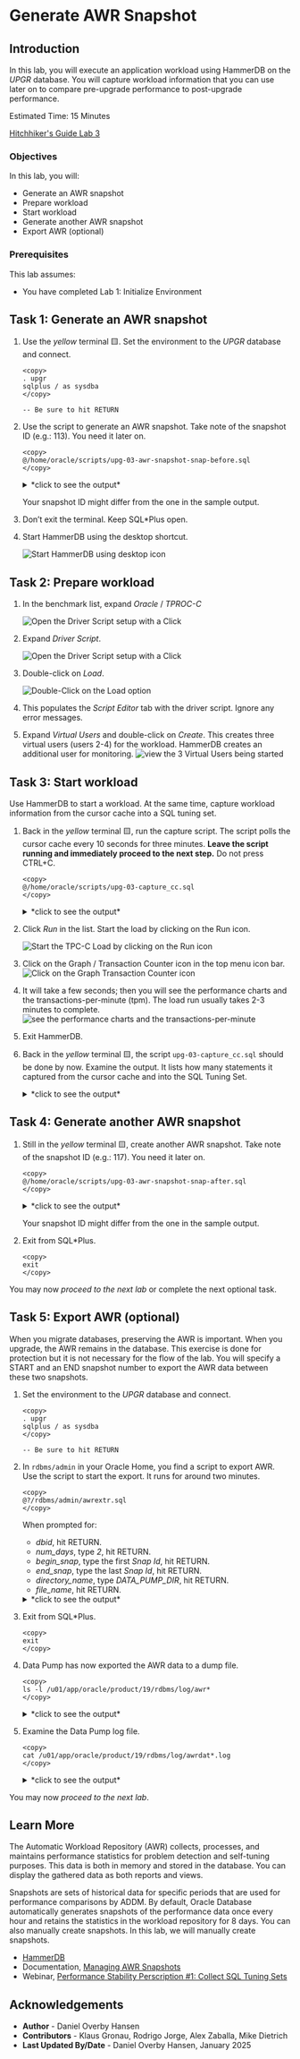 # Generate AWR Snapshot

## Introduction

In this lab, you will execute an application workload using HammerDB on the *UPGR* database. You will capture workload information that you can use later on to compare pre-upgrade performance to post-upgrade performance.

Estimated Time: 15 Minutes

[Hitchhiker's Guide Lab 3](youtube:lwvdaM4v4tQ?start=1290)

### Objectives

In this lab, you will:

- Generate an AWR snapshot
- Prepare workload
- Start workload
- Generate another AWR snapshot
- Export AWR (optional)

### Prerequisites

This lab assumes:

- You have completed Lab 1: Initialize Environment

## Task 1: Generate an AWR snapshot

1. Use the *yellow* terminal 🟨. Set the environment to the *UPGR* database and connect.

    ```
    <copy>
    . upgr
    sqlplus / as sysdba
    </copy>

    -- Be sure to hit RETURN
    ```

2. Use the script to generate an AWR snapshot. Take note of the snapshot ID (e.g.: 113). You need it later on.

    ```
    <copy>
    @/home/oracle/scripts/upg-03-awr-snapshot-snap-before.sql
    </copy>
    ```

    <details>
    <summary>*click to see the output*</summary>
    ``` text
    SQL> @/home/oracle/scripts/upg-03-awr-snapshot-snap-before.sql
    -------------------------------------------
    - AWR Snapshot with Snap-ID: 113 created. -
    -------------------------------------------
    ```
    </details>

    Your snapshot ID might differ from the one in the sample output.

3. Don’t exit the terminal. Keep SQL*Plus open.

4. Start HammerDB using the desktop shortcut. 

    ![Start HammerDB using desktop icon](./images/awr-snapshot-hammerdb-icon.png " ")

## Task 2: Prepare workload

1. In the benchmark list, expand *Oracle* / *TPROC-C*

    ![Open the Driver Script setup with a Click](./images/awr-snapshot-expand-list.png " ")

2. Expand *Driver Script*.

    ![Open the Driver Script setup with a Click](./images/awr-snapshot-expand-driver-script.png " ")

3. Double-click on *Load*.

    ![Double-Click on the Load option](./images/awr-snapshot-load-driver.png " ")

4. This populates the *Script Editor* tab with the driver script. Ignore any error messages.

5. Expand *Virtual Users* and double-click on *Create*. This creates three virtual users (users 2-4) for the workload. HammerDB creates an additional user for monitoring.
    ![view the 3 Virtual Users being started](./images/awr-snapshot-create-virtual-users.png " ")

## Task 3: Start workload

Use HammerDB to start a workload. At the same time, capture workload information from the cursor cache into a SQL tuning set.

1. Back in the *yellow* terminal 🟨, run the capture script. The script polls the cursor cache every 10 seconds for three minutes. **Leave the script running and immediately proceed to the next step.** Do not press CTRL+C.

    ```
    <copy>
    @/home/oracle/scripts/upg-03-capture_cc.sql
    </copy>
    ```

    <details>
    <summary>*click to see the output*</summary>
    ``` text
    SQL> @/home/oracle/scripts/upg-03-capture_cc.sql
    Dropping SQL Tuning Set, if exists

    PL/SQL procedure successfully completed.

    Creating SQL Tuning Set

    PL/SQL procedure successfully completed.

    Now polling the cursor cache for 180 seconds every 10 seconds ...
    You get control back in 180 seconds.
    Do not press CTRL+C
    ```
    </details>

2. Click *Run* in the list. Start the load by clicking on the Run icon.

    ![Start the TPC-C Load by clicking on the Run icon](./images/awr-snapshot-start-load.png " ")

3. Click on the Graph / Transaction Counter icon in the top menu icon bar.
    ![Click on the Graph Transaction Counter icon](./images/awr-snapshot-transact-counter.png " ")

4. It will take a few seconds; then you will see the performance charts and the transactions-per-minute (tpm). The load run usually takes 2-3 minutes to complete.
    ![see the performance charts and the transactions-per-minute](./images/awr-snapshot-transact-viewer.png " ")

5. Exit HammerDB.

6. Back in the *yellow* terminal 🟨, the script `upg-03-capture_cc.sql` should be done by now. Examine the output. It lists how many statements it captured from the cursor cache and into the SQL Tuning Set.

    <details>
    <summary>*click to see the output*</summary>
    ``` text
    SQL> @/home/oracle/scripts/upg-03-capture_cc.sql
    Dropping SQL Tuning Set, if exists

    PL/SQL procedure successfully completed.

    Creating SQL Tuning Set

    PL/SQL procedure successfully completed.

    Now polling the cursor cache for 180 seconds every 10 seconds ...
    You get control back in 180 seconds.
    Do not press CTRL+C

    There are now 38 SQL Statements in this STS.

    PL/SQL procedure successfully completed.
    ```
    </details>

## Task 4: Generate another AWR snapshot

1. Still in the *yellow* terminal 🟨, create another AWR snapshot. Take note of the snapshot ID (e.g.: 117). You need it later on.

    ```
    <copy>
    @/home/oracle/scripts/upg-03-awr-snapshot-snap-after.sql
    </copy>
    ```

    <details>
    <summary>*click to see the output*</summary>
    ``` text
    SQL> @/home/oracle/scripts/upg-03-awr-snapshot-snap-after.sql
    -------------------------------------------
    - AWR Snapshot with Snap-ID: 117 created. -
    -------------------------------------------
    ```
    </details>

    Your snapshot ID might differ from the one in the sample output.

2. Exit from SQL*Plus.

    ```
    <copy>
    exit
    </copy>
    ```

You may now *proceed to the next lab* or complete the next optional task.

## Task 5: Export AWR (optional)

When you migrate databases, preserving the AWR is important. When you upgrade, the AWR remains in the database. This exercise is done for protection but it is not necessary for the flow of the lab. You will specify a START and an END snapshot number to export the AWR data between these two snapshots.

1. Set the environment to the *UPGR* database and connect.

    ```
    <copy>
    . upgr
    sqlplus / as sysdba
    </copy>

    -- Be sure to hit RETURN
    ```

2. In `rdbms/admin` in your Oracle Home, you find a script to export AWR. Use the script to start the export. It runs for around two minutes.

    ```
    <copy>
    @?/rdbms/admin/awrextr.sql
    </copy>
    ```
    When prompted for:
    * *dbid*, hit RETURN.
    * *num_days*, type *2*, hit RETURN.
    * *begin_snap*, type the first *Snap Id*, hit RETURN.
    * *end_snap*, type the last *Snap Id*, hit RETURN.
    * *directory\_name*, type *DATA\_PUMP\_DIR*, hit RETURN.
    * *file_name*, hit RETURN.

    <details>
    <summary>*click to see the output*</summary>
    ``` text
    SQL> @?/rdbms/admin/awrextr.sql
    #############
    AWR EXTRACT
    #############
    ####################################################################
    #  This script will extract the AWR data for a range of snapshots  #
    #  into a dump file.  The script will prompt users for the         #
    #  following information:                                          #
    #     (1) database id                                              #
    #     (2) snapshot range to extract                                #
    #     (3) name of directory object                                 #
    #     (4) name of dump file                                        #
    ####################################################################


    Databases in this Workload Repository schema
    ############################################

    DB Id        DB Name      Host
    ------------ ------------ ------------
    * 310800000  UPGR         holserv1.liv
                              elabs.oracle
                              vn.com

    The default database id is the local one: '310800000'.  To use this
    database id, press <return> to continue, otherwise enter an alternative.

    Enter value for dbid:

    Using	310800000 for Database ID


    Specify the number of days of snapshots to choose from
    ######################################################
    Entering the number of days (n) will result in the most recent
    (n) days of snapshots being listed.  Pressing <return> without
    specifying a number lists all completed snapshots.


    Enter value for num_days: 2

    Listing the last 2 days of Completed Snapshots

    DB Name        Snap Id       Snap Started
    ------------ --------- ------------------
    UPGR               111  06 Jul 2023 06:35
                       112  06 Jul 2023 06:37
                       113  06 Jul 2023 06:38
                       114  06 Jul 2023 08:00
                       115  06 Jul 2023 09:00
                       116  06 Jul 2023 10:00
                       117  06 Jul 2023 10:07
                       118  06 Jul 2023 11:00
                       119  06 Jul 2023 12:00
                       120  06 Jul 2023 12:15


    Specify the Begin and End Snapshot Ids
    ~~~~~~~~~~~~~~~~~~~~~~~~~~~~~~~~~~~~~~
    Enter value for begin_snap: 111
    Begin Snapshot Id specified: 111

    Enter value for end_snap: 120
    End   Snapshot Id specified: 120


    Specify the Directory Name
    ~~~~~~~~~~~~~~~~~~~~~~~~~~

    Directory Name        Directory Path
    --------------------- --------------------------------------------
    DATA_PUMP_DIR         /u01/app/oracle/product/19/rdbms/log/
    ...
    (outout truncated)

    Choose a Directory Name from the above list (case-sensitive).

    Enter value for directory_name: DATA_PUMP_DIR

    Using the dump directory: DATA_PUMP_DIR

    Specify the Name of the Extract Dump File
    #########################################
    The prefix for the default dump file name is awrdat_111_120.
    To use this name, press <return> to continue, otherwise enter
    an alternative.

    Enter value for file_name:

    Using the dump file prefix: awrdat_111_120
    |
    | #############################################
    |  The AWR extract dump file will be located
    |  in the following directory/file:
    |   /u01/app/oracle/product/19/rdbms/log/
    |   awrdat_111_120.log
    | #############################################
    |
    |  *** AWR Extract Started ...
    |
    |  This operation will take a few moments. The
    |  progress of the AWR extract operation can be
    |  monitored in the following directory/file:
    |   /u01/app/oracle/product/19/rdbms/log/
    |   awrdat_111_120.log
    |

    End of AWR Extract
    ```
    </details>

3. Exit from SQL*Plus.

    ```
    <copy>
    exit
    </copy>
    ```

4. Data Pump has now exported the AWR data to a dump file.

    ```
    <copy>
    ls -l /u01/app/oracle/product/19/rdbms/log/awr*
    </copy>
    ```

    <details>
    <summary>*click to see the output*</summary>
    ``` text
    $ ls -l /u01/app/oracle/product/19/rdbms/log/awr*
    total 8940
    -rw-r-----. 1 oracle dba 9138176 Jul  6 12:28 awrdat_111_120.dmp
    -rw-r--r--. 1 oracle dba   14009 Jul  6 12:28 awrdat_111_120.log
    ```
    </details>

5. Examine the Data Pump log file.

    ```
    <copy>
    cat /u01/app/oracle/product/19/rdbms/log/awrdat*.log
    </copy>
    ```

    <details>
    <summary>*click to see the output*</summary>
    ``` text
    $ cat /u01/app/oracle/product/19/rdbms/log/awrdat*.log
    Starting "SYS"."SYS_EXPORT_TABLE_01":
    Startup took 1 seconds
    Estimate in progress using BLOCKS method...
    Processing object type TABLE_EXPORT/TABLE/TABLE_DATA
        Estimated 158 TABLE_DATA objects in 1 seconds
    Total estimation using BLOCKS method: 17.18 MB
    Processing object type TABLE_EXPORT/TABLE/TABLE
        Completed 133 TABLE objects in 10 seconds
    Processing object type TABLE_EXPORT/TABLE/CONSTRAINT/CONSTRAINT
        Completed 125 CONSTRAINT objects in 1 seconds
    Processing object type TABLE_EXPORT/TABLE/CONSTRAINT/REF_CONSTRAINT
        Completed 1 REF_CONSTRAINT objects in 0 seconds
    . . exported "SYS"."WRH$_SQL_PLAN"                       1.085 MB    2755 rows
    . . exported "SYS"."WRH$_SYSMETRIC_HISTORY"              313.7 KB    6420 rows
    . . exported "SYS"."WRH$_SQLTEXT"                        322.2 KB     293 rows
    . . exported "SYS"."WRH$_LATCH":"WRH$_LATCH_72245725_104"  293.0 KB    5820 rows
    . . exported "SYS"."WRH$_SQLSTAT":"WRH$_SQLSTA_72245725_104"  265.2 KB     892 rows
    . . exported "SYS"."WRH$_SYSMETRIC_SUMMARY"              128.7 KB    1580 rows
    . . exported "SYS"."WRH$_SYSSTAT":"WRH$_SYSSTA_72245725_104"  183.3 KB    6790 rows
    . . exported "SYS"."WRH$_PARAMETER":"WRH$_PARAME_72245725_104"  147.2 KB    3540 rows
    . . exported "SYS"."WRH$_ENQUEUE_STAT"                   42.17 KB     678 rows
    . . exported "SYS"."WRH$_EVENT_HISTOGRAM":"WRH$_EVENT__72245725_104"  78.17 KB    2384 rows
    . . exported "SYS"."WRH$_EVENT_NAME"                     102.7 KB    1367 rows
    . . exported "SYS"."WRH$_PARAMETER_NAME"                 121.9 KB    2923 rows
    . . exported "SYS"."WRH$_SEG_STAT":"WRH$_SEG_ST_72245725_104"  87.89 KB     556 rows
    . . exported "SYS"."WRH$_SQL_BIND_METADATA"              64.94 KB    1004 rows
    . . exported "SYS"."WRM$_SNAPSHOT_DETAILS"               38.50 KB     731 rows
    . . exported "SYS"."WRH$_ACTIVE_SESSION_HISTORY":"WRH$_ACTIVE_72245725_104"  90.96 KB     203 rows
    . . exported "SYS"."WRH$_BG_EVENT_SUMMARY"               22.57 KB     442 rows
    . . exported "SYS"."WRH$_MVPARAMETER":"WRH$_MVPARA_72245725_104"  36.62 KB     700 rows
    . . exported "SYS"."WRH$_ROWCACHE_SUMMARY":"WRH$_ROWCAC_72245725_104"  45.28 KB     570 rows
    . . exported "SYS"."WRH$_SERVICE_STAT":"WRH$_SERVIC_72245725_104"  44.30 KB    1120 rows
    . . exported "SYS"."WRH$_SHARED_POOL_ADVICE"             24.69 KB     307 rows
    . . exported "SYS"."WRH$_SYSTEM_EVENT":"WRH$_SYSTEM_72245725_104"  37.17 KB     668 rows
    . . exported "SYS"."WRH$_BUFFER_POOL_STATISTICS"         14.86 KB      10 rows
    . . exported "SYS"."WRH$_DATAFILE"                       8.109 KB       5 rows
    . . exported "SYS"."WRH$_DB_CACHE_ADVICE":"WRH$_DB_CAC_72245725_104"  23.40 KB     210 rows
    . . exported "SYS"."WRH$_DISPATCHER"                     8.960 KB      10 rows
    . . exported "SYS"."WRH$_FILESTATXS":"WRH$_FILEST_72245725_104"  13.34 KB      50 rows
    . . exported "SYS"."WRH$_INSTANCE_RECOVERY"              13.88 KB      10 rows
    . . exported "SYS"."WRH$_IOSTAT_DETAIL"                  15.07 KB      91 rows
    . . exported "SYS"."WRH$_IOSTAT_FILETYPE"                18.80 KB     120 rows
    . . exported "SYS"."WRH$_IOSTAT_FILETYPE_NAME"           6.148 KB      12 rows
    . . exported "SYS"."WRH$_IOSTAT_FUNCTION"                16.25 KB     140 rows
    . . exported "SYS"."WRH$_IOSTAT_FUNCTION_NAME"           6.132 KB      14 rows
    . . exported "SYS"."WRH$_JAVA_POOL_ADVICE"               13.21 KB     100 rows
    . . exported "SYS"."WRH$_LATCH_MISSES_SUMMARY":"WRH$_LATCH__72245725_104"  26.58 KB     332 rows
    . . exported "SYS"."WRH$_LATCH_NAME"                     31.11 KB     582 rows
    . . exported "SYS"."WRH$_LIBRARYCACHE"                   19.41 KB     167 rows
    . . exported "SYS"."WRH$_LOG"                            11.12 KB      30 rows
    . . exported "SYS"."WRH$_MEMORY_RESIZE_OPS"              10.25 KB       4 rows
    . . exported "SYS"."WRH$_MEM_DYNAMIC_COMP"               20.43 KB     160 rows
    . . exported "SYS"."WRH$_METRIC_NAME"                    31.12 KB     283 rows
    . . exported "SYS"."WRH$_MUTEX_SLEEP"                    10.39 KB      60 rows
    . . exported "SYS"."WRH$_OPTIMIZER_ENV"                  10.60 KB      19 rows
    . . exported "SYS"."WRH$_OSSTAT":"WRH$_OSSTAT_72245725_104"  12.18 KB     230 rows
    . . exported "SYS"."WRH$_OSSTAT_NAME"                    6.453 KB      23 rows
    . . exported "SYS"."WRH$_PGASTAT"                        12.74 KB     140 rows
    . . exported "SYS"."WRH$_PGA_TARGET_ADVICE"              15.62 KB     140 rows
    . . exported "SYS"."WRH$_PLAN_OPERATION_NAME"            9.507 KB     131 rows
    . . exported "SYS"."WRH$_PLAN_OPTION_NAME"               11.10 KB     188 rows
    . . exported "SYS"."WRH$_PROCESS_MEMORY_SUMMARY"         11.79 KB      40 rows
    . . exported "SYS"."WRH$_RESOURCE_LIMIT"                 10.13 KB      40 rows
    . . exported "SYS"."WRH$_SEG_STAT_OBJ"                   23.84 KB     163 rows
    . . exported "SYS"."WRH$_SERVICE_NAME"                   6.335 KB       4 rows
    . . exported "SYS"."WRH$_SERVICE_WAIT_CLASS":"WRH$_SERVIC_72245725_104"  18.03 KB     219 rows
    . . exported "SYS"."WRH$_SGA"                            8.031 KB      40 rows
    . . exported "SYS"."WRH$_SGASTAT":"WRH$_SGASTA_72245725_104"  17.65 KB     232 rows
    . . exported "SYS"."WRH$_SGA_TARGET_ADVICE"              9.773 KB      74 rows
    . . exported "SYS"."WRH$_SHARED_SERVER_SUMMARY"          13.32 KB      10 rows
    . . exported "SYS"."WRH$_SQLCOMMAND_NAME"                10.42 KB     165 rows
    . . exported "SYS"."WRH$_SQL_SUMMARY"                    7.773 KB      10 rows
    . . exported "SYS"."WRH$_SQL_WORKAREA_HISTOGRAM"         11.07 KB      76 rows
    . . exported "SYS"."WRH$_STAT_NAME"                      37.06 KB     696 rows
    . . exported "SYS"."WRH$_SYS_TIME_MODEL":"WRH$_SYS_TI_72245725_104"  11.93 KB     190 rows
    . . exported "SYS"."WRH$_TABLESPACE"                     7.679 KB       6 rows
    . . exported "SYS"."WRH$_TABLESPACE_SPACE_USAGE"         10.44 KB      60 rows
    . . exported "SYS"."WRH$_TABLESPACE_STAT":"WRH$_TABLES_72245725_104"  11.60 KB      50 rows
    . . exported "SYS"."WRH$_TEMPFILE"                       7.843 KB       1 rows
    . . exported "SYS"."WRH$_TEMPSTATXS"                     11.07 KB      10 rows
    . . exported "SYS"."WRH$_THREAD"                         8.609 KB      10 rows
    . . exported "SYS"."WRH$_TOPLEVELCALL_NAME"              9.718 KB     151 rows
    . . exported "SYS"."WRH$_UNDOSTAT"                       18.39 KB      34 rows
    . . exported "SYS"."WRH$_WAITSTAT":"WRH$_WAITST_72245725_104"  13.17 KB     180 rows
    . . exported "SYS"."WRM$_DATABASE_INSTANCE"              8.734 KB       1 rows
    . . exported "SYS"."WRM$_SNAPSHOT"                       10.80 KB      10 rows
    . . exported "SYS"."WRM$_WR_CONTROL"                     12.15 KB       1 rows
    . . exported "SYS"."WRH$_ACTIVE_SESSION_HISTORY":"WRH$_ACTIVE_SES_MXDB_MXSN"      0 KB       0 rows
    . . exported "SYS"."WRH$_ACTIVE_SESSION_HISTORY_BL"          0 KB       0 rows
    . . exported "SYS"."WRH$_BUFFERED_QUEUES"                    0 KB       0 rows
    . . exported "SYS"."WRH$_BUFFERED_SUBSCRIBERS"               0 KB       0 rows
    . . exported "SYS"."WRH$_CLUSTER_INTERCON"                   0 KB       0 rows
    . . exported "SYS"."WRH$_COMP_IOSTAT"                        0 KB       0 rows
    . . exported "SYS"."WRH$_CR_BLOCK_SERVER"                    0 KB       0 rows
    . . exported "SYS"."WRH$_CURRENT_BLOCK_SERVER"               0 KB       0 rows
    . . exported "SYS"."WRH$_DB_CACHE_ADVICE":"WRH$_DB_CACHE_AD_MXDB_MXSN"      0 KB       0 rows
    . . exported "SYS"."WRH$_DB_CACHE_ADVICE_BL"                 0 KB       0 rows
    . . exported "SYS"."WRH$_DLM_MISC":"WRH$_DLM_MISC_MXDB_MXSN"      0 KB       0 rows
    . . exported "SYS"."WRH$_DLM_MISC":"WRH$_DLM_MI_72245725_0"      0 KB       0 rows
    . . exported "SYS"."WRH$_DLM_MISC_BL"                        0 KB       0 rows
    . . exported "SYS"."WRH$_DYN_REMASTER_STATS"                 0 KB       0 rows
    . . exported "SYS"."WRH$_EVENT_HISTOGRAM":"WRH$_EVENT_HISTO_MXDB_MXSN"      0 KB       0 rows
    . . exported "SYS"."WRH$_EVENT_HISTOGRAM_BL"                 0 KB       0 rows
    . . exported "SYS"."WRH$_FILEMETRIC_HISTORY"                 0 KB       0 rows
    . . exported "SYS"."WRH$_FILESTATXS":"WRH$_FILESTATXS_MXDB_MXSN"      0 KB       0 rows
    . . exported "SYS"."WRH$_FILESTATXS_BL"                      0 KB       0 rows
    . . exported "SYS"."WRH$_IC_CLIENT_STATS"                    0 KB       0 rows
    . . exported "SYS"."WRH$_IC_DEVICE_STATS"                    0 KB       0 rows
    . . exported "SYS"."WRH$_INST_CACHE_TRANSFER":"WRH$_INST_CACHE_MXDB_MXSN"      0 KB       0 rows
    . . exported "SYS"."WRH$_INST_CACHE_TRANSFER":"WRH$_INST_C_72245725_0"      0 KB       0 rows
    . . exported "SYS"."WRH$_INST_CACHE_TRANSFER_BL"             0 KB       0 rows
    . . exported "SYS"."WRH$_INTERCONNECT_PINGS":"WRH$_IC_PINGS_MXDB_MXSN"      0 KB       0 rows
    . . exported "SYS"."WRH$_INTERCONNECT_PINGS":"WRH$_INTERC_72245725_0"      0 KB       0 rows
    . . exported "SYS"."WRH$_INTERCONNECT_PINGS_BL"              0 KB       0 rows
    . . exported "SYS"."WRH$_LATCH":"WRH$_LATCH_MXDB_MXSN"       0 KB       0 rows
    . . exported "SYS"."WRH$_LATCH_BL"                           0 KB       0 rows
    . . exported "SYS"."WRH$_LATCH_CHILDREN":"WRH$_LATCH_CHILD_MXDB_MXSN"      0 KB       0 rows
    . . exported "SYS"."WRH$_LATCH_CHILDREN":"WRH$_LATCH__72245725_0"      0 KB       0 rows
    . . exported "SYS"."WRH$_LATCH_CHILDREN_BL"                  0 KB       0 rows
    . . exported "SYS"."WRH$_LATCH_MISSES_SUMMARY":"WRH$_LATCH_MISSE_MXDB_MXSN"      0 KB       0 rows
    . . exported "SYS"."WRH$_LATCH_MISSES_SUMMARY_BL"            0 KB       0 rows
    . . exported "SYS"."WRH$_LATCH_PARENT":"WRH$_LATCH_PAREN_MXDB_MXSN"      0 KB       0 rows
    . . exported "SYS"."WRH$_LATCH_PARENT":"WRH$_LATCH__72245725_0"      0 KB       0 rows
    . . exported "SYS"."WRH$_LATCH_PARENT_BL"                    0 KB       0 rows
    . . exported "SYS"."WRH$_MEMORY_TARGET_ADVICE"               0 KB       0 rows
    . . exported "SYS"."WRH$_MTTR_TARGET_ADVICE"                 0 KB       0 rows
    . . exported "SYS"."WRH$_MVPARAMETER":"WRH$_MVPARAMETER_MXDB_MXSN"      0 KB       0 rows
    . . exported "SYS"."WRH$_MVPARAMETER_BL"                     0 KB       0 rows
    . . exported "SYS"."WRH$_OSSTAT":"WRH$_OSSTAT_MXDB_MXSN"      0 KB       0 rows
    . . exported "SYS"."WRH$_OSSTAT_BL"                          0 KB       0 rows
    . . exported "SYS"."WRH$_PARAMETER":"WRH$_PARAMETER_MXDB_MXSN"      0 KB       0 rows
    . . exported "SYS"."WRH$_PARAMETER_BL"                       0 KB       0 rows
    . . exported "SYS"."WRH$_PERSISTENT_QMN_CACHE"               0 KB       0 rows
    . . exported "SYS"."WRH$_PERSISTENT_QUEUES"                  0 KB       0 rows
    . . exported "SYS"."WRH$_PERSISTENT_SUBSCRIBERS"             0 KB       0 rows
    . . exported "SYS"."WRH$_ROWCACHE_SUMMARY":"WRH$_ROWCACHE_SU_MXDB_MXSN"      0 KB       0 rows
    . . exported "SYS"."WRH$_ROWCACHE_SUMMARY_BL"                0 KB       0 rows
    . . exported "SYS"."WRH$_RSRC_CONSUMER_GROUP"                0 KB       0 rows
    . . exported "SYS"."WRH$_RSRC_PLAN"                          0 KB       0 rows
    . . exported "SYS"."WRH$_RULE_SET"                           0 KB       0 rows
    . . exported "SYS"."WRH$_SEG_STAT":"WRH$_SEG_STAT_MXDB_MXSN"      0 KB       0 rows
    . . exported "SYS"."WRH$_SEG_STAT_BL"                        0 KB       0 rows
    . . exported "SYS"."WRH$_SERVICE_STAT":"WRH$_SERVICE_STAT_MXDB_MXSN"      0 KB       0 rows
    . . exported "SYS"."WRH$_SERVICE_STAT_BL"                    0 KB       0 rows
    . . exported "SYS"."WRH$_SERVICE_WAIT_CLASS":"WRH$_SERVICE_WAIT_MXDB_MXSN"      0 KB       0 rows
    . . exported "SYS"."WRH$_SERVICE_WAIT_CLASS_BL"              0 KB       0 rows
    . . exported "SYS"."WRH$_SESSMETRIC_HISTORY"                 0 KB       0 rows
    . . exported "SYS"."WRH$_SESS_TIME_STATS"                    0 KB       0 rows
    . . exported "SYS"."WRH$_SGASTAT":"WRH$_SGASTAT_MXDB_MXSN"      0 KB       0 rows
    . . exported "SYS"."WRH$_SGASTAT_BL"                         0 KB       0 rows
    . . exported "SYS"."WRH$_SQLSTAT":"WRH$_SQLSTAT_MXDB_MXSN"      0 KB       0 rows
    . . exported "SYS"."WRH$_SQLSTAT_BL"                         0 KB       0 rows
    . . exported "SYS"."WRH$_STREAMS_APPLY_SUM"                  0 KB       0 rows
    . . exported "SYS"."WRH$_STREAMS_CAPTURE"                    0 KB       0 rows
    . . exported "SYS"."WRH$_STREAMS_POOL_ADVICE"                0 KB       0 rows
    . . exported "SYS"."WRH$_SYSSTAT":"WRH$_SYSSTAT_MXDB_MXSN"      0 KB       0 rows
    . . exported "SYS"."WRH$_SYSSTAT_BL"                         0 KB       0 rows
    . . exported "SYS"."WRH$_SYSTEM_EVENT":"WRH$_SYSTEM_EVEN_MXDB_MXSN"      0 KB       0 rows
    . . exported "SYS"."WRH$_SYSTEM_EVENT_BL"                    0 KB       0 rows
    . . exported "SYS"."WRH$_SYS_TIME_MODEL":"WRH$_SYS_TIME_MO_MXDB_MXSN"      0 KB       0 rows
    . . exported "SYS"."WRH$_SYS_TIME_MODEL_BL"                  0 KB       0 rows
    . . exported "SYS"."WRH$_TABLESPACE_STAT":"WRH$_TABLESPACE_MXDB_MXSN"      0 KB       0 rows
    . . exported "SYS"."WRH$_TABLESPACE_STAT_BL"                 0 KB       0 rows
    . . exported "SYS"."WRH$_WAITCLASSMETRIC_HISTORY"            0 KB       0 rows
    . . exported "SYS"."WRH$_WAITSTAT":"WRH$_WAITSTAT_MXDB_MXSN"      0 KB       0 rows
    . . exported "SYS"."WRH$_WAITSTAT_BL"                        0 KB       0 rows
    . . exported "SYS"."WRM$_BASELINE_DETAILS"                   0 KB       0 rows
    . . exported "SYS"."WRM$_BASELINE_TEMPLATE"                  0 KB       0 rows
    . . exported "SYS"."WRM$_COLORED_SQL"                        0 KB       0 rows
    . . exported "SYS"."WRM$_SNAP_ERROR"                         0 KB       0 rows
        Completed 158 TABLE_EXPORT/TABLE/TABLE_DATA objects in 8 seconds
    Master table "SYS"."SYS_EXPORT_TABLE_01" successfully loaded/unloaded
    ******************************************************************************
    Dump file set for SYS.SYS_EXPORT_TABLE_01 is:
    /u01/app/oracle/product/19/rdbms/log/awrdat_111_120.dmp
    Job "SYS"."SYS_EXPORT_TABLE_01" successfully completed at Thu Jul 6 12:28:31 2023 elapsed 0 00:00:22
    ```
    </details>

You may now *proceed to the next lab*.

## Learn More

The Automatic Workload Repository (AWR) collects, processes, and maintains performance statistics for problem detection and self-tuning purposes. This data is both in memory and stored in the database. You can display the gathered data as both reports and views.

Snapshots are sets of historical data for specific periods that are used for performance comparisons by ADDM. By default, Oracle Database automatically generates snapshots of the performance data once every hour and retains the statistics in the workload repository for 8 days. You can also manually create snapshots. In this lab, we will manually create snapshots.

* [HammerDB](https://www.hammerdb.com/)
* Documentation, [Managing AWR Snapshots](https://docs.oracle.com/en/database/oracle/oracle-database/19/tgdba/gathering-database-statistics.html#GUID-144711F9-85AE-4281-B548-3E01280F9A56)
* Webinar, [Performance Stability Perscription #1: Collect SQL Tuning Sets](https://www.youtube.com/watch?v=qCt1_Fc3JRs&t=3969s)

## Acknowledgements
* **Author** - Daniel Overby Hansen
* **Contributors** - Klaus Gronau, Rodrigo Jorge, Alex Zaballa, Mike Dietrich
* **Last Updated By/Date** - Daniel Overby Hansen, January 2025
